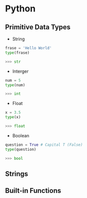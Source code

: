 # Python
## Primitive Data Types
- String 
````python
frase = 'Hello World'
type(frase)

>>> str
````
- Interger
````python
num = 5
type(num)

>>> int

````
- Float
````python
x = 3.5
type(x)

>>> float
````
- Boolean
````python
question = True # Capital T (False)
type(question)

>>> bool
````
## Strings

## Built-in Functions
